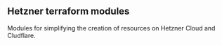 ## Hetzner terraform modules

Modules for simplifying the creation of resources on Hetzner Cloud and Cludflare.
